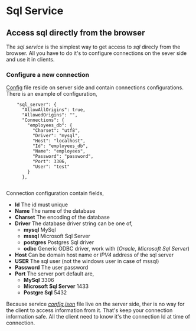 # Sql Service
## Access sql directly from the browser

The *sql service* is the simplest way to get access to *sql* direcly from the browser. All you have to do it's to configure connections on the sever side and use it in clients.

### Configure a new connection
[Config](https://github.com/davecourtois/Globular/blob/master/sql/sql_server/config.json) file reside on server side and contain connections configurations. There is an example of configuration,
```
    "sql_server": {
      "AllowAllOrigins": true,
      "AllowedOrigins": "",
      "Connections": {
        "employees_db": {
          "Charset": "utf8",
          "Driver": "mysql",
          "Host": "localhost",
          "Id": "employees_db",
          "Name": "employees",
          "Password": "password",
          "Port": 3306,
          "User": "test"
        }
      },
      
```
Connection configuration contain fields,
* **Id** The id must unique
* **Name** The name of the database
* **Charset** The encoding of the database
* **Driver** The database driver string can be one of,
    * **mysql** MySql
    * **mssql** Microsoft Sql Server
    * **postgres** Postgres Sql driver
    * **odbc** Generic ODBC driver, work with (*Oracle*, *Microsoft Sql Server*)
* **Host** Can be domain host name or *IPV4* address of the sql server
* **USER** The sql user (not the windows user in case of mssql)
* **Password** The user password
* **Port** The server port default are,
    * **MySql** 3306
    * **Microsoft Sql Server** 1433
    * **Postgre Sql** 5432
    
Because service [*config.json*](https://github.com/davecourtois/Globular/blob/master/sql/sql_server/config.json) file live on the server side, ther is no way for the client to access information from it. That's keep your connection information safe. All the client need to know it's the connection Id at time of connection.

## 
